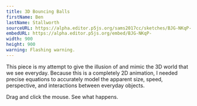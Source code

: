 ```yaml
---
title: 3D Bouncing Balls
firstName: Ben
lastName: Stallworth
sourceURL: https://alpha.editor.p5js.org/sams2017cc/sketches/BJG-NKqP-
embedURL: https://alpha.editor.p5js.org/embed/BJG-NKqP-
width: 900
height: 900
warning: Flashing warning.
---
```


This piece is my attempt to give the illusion of and mimic the 3D world
that we see everyday. Because this is a completely 2D animation, I needed
precise equations to accurately model the apparent size, speed, perspective,
and interactions between everyday objects.

Drag and click the mouse. See what happens.

